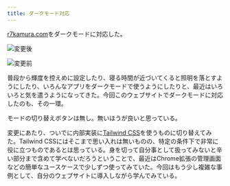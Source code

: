 ```yaml
---
title: ダークモード対応
---
```

[r7kamura.com](https://r7kamura.com/)をダークモードに対応した。

![](https://lh5.googleusercontent.com/oxVqkhmhPtSlNnt_7OApUBOW0tAUo7OQtaYw5ct2NOep_KzKTWvyen_-y8iUcy_ZE8-6XeFtK8m49GhYqLCeJDWPhdPqP6rti_5-pyAT6OQm_GCMNqJ-j-A0p_AMotAEeHsT9N3uKBX5f2yazmGC0lO0sHK_yjF6xzlgL5faeNIcT3ruDKlFFjpfc69R "変更後")

![](https://lh4.googleusercontent.com/edLEw6U3qRQbPGKmkJpzBqbP1tFW7yljpWDfmPSaGmRxTTc1oTokeLqG0SgJP9vSzcSloUTQt5HIeb-IROOOtS0ZY2lRDOmS0OPKHu2u_CGWsZtNIr97_MBGTPoJ0cpishfl9bpyDbYBit9fA14b57befhQ_H73ewFB5m3R27POQvvO8I1tN6jZLjmu0 "変更前")

普段から輝度を控えめに設定したり、寝る時間が近づいてくると照明を落とすようにしたり、いろんなアプリをダークモードで使うようにしたりと、最近はいろいろと気を遣うようになってきた。今回このウェブサイトでダークモードに対応したのも、その一環。

モードの切り替えボタンは無し。無いほうが良いと思っている。

変更にあたり、ついでに内部実装に[Tailwind CSS](https://tailwindcss.com/)を使うものに切り替えてみた。Tailwind CSSにはそこまで思い入れは無いものの、特定の条件下で非常に役に立つものであるとは思っている。身を切って自分事として扱ってみないと辛い部分まで含めて学べないだろうということで、最近はChrome拡張の管理画面などの簡単なユースケースで少しずつ使ってみていた。今回はもう少し複雑な事例として、自分のウェブサイトに導入しながら学んでみている。
